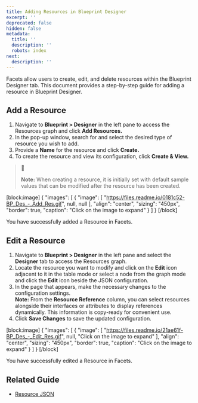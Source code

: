 ```yaml
---
title: Adding Resources in Blueprint Designer
excerpt: ''
deprecated: false
hidden: false
metadata:
  title: ''
  description: ''
  robots: index
next:
  description: ''
---
```

Facets allow users to create, edit, and delete resources within the Blueprint Designer tab. This document provides a step-by-step guide for adding a resource in Blueprint Designer.

## Add a Resource

1. Navigate to **Blueprint > Designer** in the left pane to access the Resources graph and click **Add Resources.**
2. In the pop-up window, search for and select the desired type of resource you wish to add.
3. Provide a **Name** for the resource and click **Create.**
4. To create the resource and view its configuration, click **Create & View.**

> 📘 
> 
> **Note:** When creating a resource, it is initially set with default sample values that can be modified after the resource has been created.

[block:image]
{
  "images": [
    {
      "image": [
        "https://files.readme.io/0181c52-BP_Des_-_Add_Res.gif",
        null,
        null
      ],
      "align": "center",
      "sizing": "450px",
      "border": true,
      "caption": "Click on the image to expand"
    }
  ]
}
[/block]


You have successfully added a Resource in Facets.

## Edit a Resource

1. Navigate to **Blueprint > Designer** in the left pane and select the **Designer** tab to access the Resources graph.
2. Locate the resource you want to modify and click on the **Edit** icon adjacent to it in the table mode or select a node from the graph mode and click the **Edit** icon beside the JSON configuration.
3. In the page that appears, make the necessary changes to the configuration settings.  
   **Note:** From the **Resource Reference** column, you can select resources alongside their interfaces or attributes to display references dynamically. This information is copy-ready for convenient use.
4. Click **Save Changes** to save the updated configuration.

[block:image]
{
  "images": [
    {
      "image": [
        "https://files.readme.io/21ae61f-BP_Des_-_Edit_Res.gif",
        null,
        "Click on the image to expand"
      ],
      "align": "center",
      "sizing": "450px",
      "border": true,
      "caption": "Click on the image to expand"
    }
  ]
}
[/block]


You have successfully edited a Resource in Facets.

## Related Guide

- [Resource JSON](doc:resource-json)